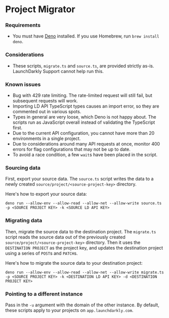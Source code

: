 # Project Migrator

### Requirements

- You must have [Deno](https://deno.land/) installed. If you use Homebrew, run `brew install deno`.


### Considerations

- These scripts, `migrate.ts` and `source.ts`, are provided strictly as-is. LaunchDarkly Support cannot help run this.

### Known issues

- Bug with 429 rate limiting. The rate-limited request will still fail,
  but subsequent requests will work.
- Importing LD API TypeScript types causes an import error, so they are commented out
  in various spots.
- Types in general are very loose, which Deno is not happy about. The scripts run as
  JavaScript overall instead of validating the TypeScript first.
- Due to the current API configuration, you cannot have more than 20 environments in a single project.
- Due to considerations around many API requests at once, monitor 400 errors for flag configurations that may not be up to date.
- To avoid a race condition, a few `wait`s have been placed in the script.

### Sourcing data

First, export your source data. The `source.ts` script writes the data to a newly created
`source/project/<source-project-key>` directory.

Here's how to export your source data:

```
deno run --allow-env --allow-read --allow-net --allow-write source.ts -p <SOURCE PROJECT KEY> -k <SOURCE LD API KEY>

```

### Migrating data

Then, migrate the source data to the destination project. The `migrate.ts` script reads the source data out of the previously created `source/project/<source-project-key>` directory. Then it uses the
`DESTINATION PROJECT` as the project key, and updates the destination project using a series of `POST`s and `PATCH`s.

Here's how to migrate the source data to your destination project:

```
deno run --allow-env --allow-read --allow-net --allow-write migrate.ts -p <SOURCE PROJECT KEY> -k <DESTINATION LD API KEY> -d <DESTINATION PROJECT KEY>

```

### Pointing to a different instance

Pass in the `-u` argument with the domain of the other instance. By default, these scripts apply to your projects on `app.launchdarkly.com`.
